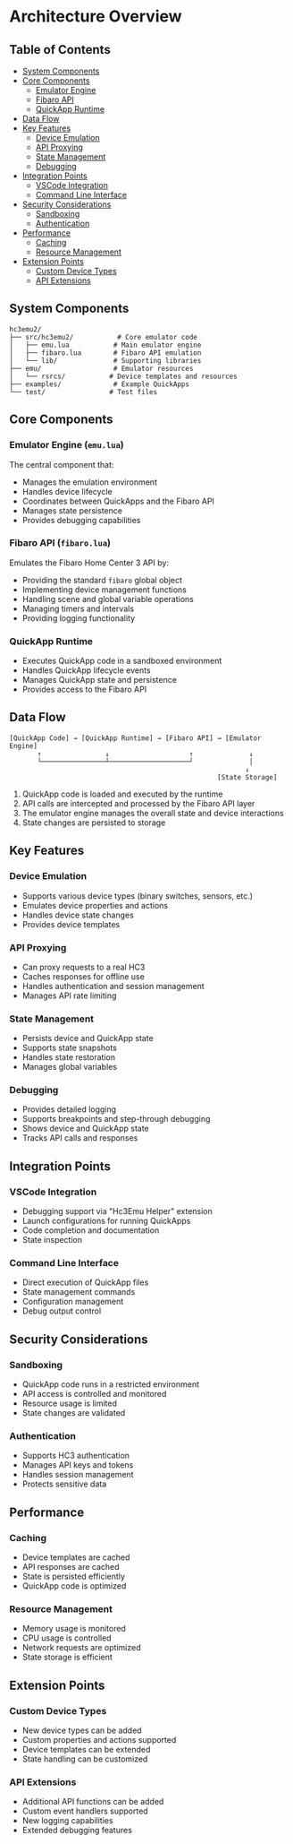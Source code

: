 # Architecture Overview

## Table of Contents
- [System Components](#system-components)
- [Core Components](#core-components)
  - [Emulator Engine](#emulator-engine-emulua)
  - [Fibaro API](#fibaro-api-fibarolua)
  - [QuickApp Runtime](#quickapp-runtime)
- [Data Flow](#data-flow)
- [Key Features](#key-features)
  - [Device Emulation](#device-emulation)
  - [API Proxying](#api-proxying)
  - [State Management](#state-management)
  - [Debugging](#debugging)
- [Integration Points](#integration-points)
  - [VSCode Integration](#vscode-integration)
  - [Command Line Interface](#command-line-interface)
- [Security Considerations](#security-considerations)
  - [Sandboxing](#sandboxing)
  - [Authentication](#authentication)
- [Performance](#performance)
  - [Caching](#caching)
  - [Resource Management](#resource-management)
- [Extension Points](#extension-points)
  - [Custom Device Types](#custom-device-types)
  - [API Extensions](#api-extensions)

## System Components

```
hc3emu2/
├── src/hc3emu2/           # Core emulator code
│   ├── emu.lua           # Main emulator engine
│   ├── fibaro.lua        # Fibaro API emulation
│   └── lib/              # Supporting libraries
├── emu/                  # Emulator resources
│   └── rsrcs/           # Device templates and resources
├── examples/             # Example QuickApps
└── test/                # Test files
```

## Core Components

### Emulator Engine (`emu.lua`)
The central component that:
- Manages the emulation environment
- Handles device lifecycle
- Coordinates between QuickApps and the Fibaro API
- Manages state persistence
- Provides debugging capabilities

### Fibaro API (`fibaro.lua`)
Emulates the Fibaro Home Center 3 API by:
- Providing the standard `fibaro` global object
- Implementing device management functions
- Handling scene and global variable operations
- Managing timers and intervals
- Providing logging functionality

### QuickApp Runtime
- Executes QuickApp code in a sandboxed environment
- Handles QuickApp lifecycle events
- Manages QuickApp state and persistence
- Provides access to the Fibaro API

## Data Flow

```
[QuickApp Code] → [QuickApp Runtime] → [Fibaro API] → [Emulator Engine]
       ↑                ↓                    ↑              ↓
       └────────────────┴────────────────────┘              │
                                                           ↓
                                                    [State Storage]
```

1. QuickApp code is loaded and executed by the runtime
2. API calls are intercepted and processed by the Fibaro API layer
3. The emulator engine manages the overall state and device interactions
4. State changes are persisted to storage

## Key Features

### Device Emulation
- Supports various device types (binary switches, sensors, etc.)
- Emulates device properties and actions
- Handles device state changes
- Provides device templates

### API Proxying
- Can proxy requests to a real HC3
- Caches responses for offline use
- Handles authentication and session management
- Manages API rate limiting

### State Management
- Persists device and QuickApp state
- Supports state snapshots
- Handles state restoration
- Manages global variables

### Debugging
- Provides detailed logging
- Supports breakpoints and step-through debugging
- Shows device and QuickApp state
- Tracks API calls and responses

## Integration Points

### VSCode Integration
- Debugging support via "Hc3Emu Helper" extension
- Launch configurations for running QuickApps
- Code completion and documentation
- State inspection

### Command Line Interface
- Direct execution of QuickApp files
- State management commands
- Configuration management
- Debug output control

## Security Considerations

### Sandboxing
- QuickApp code runs in a restricted environment
- API access is controlled and monitored
- Resource usage is limited
- State changes are validated

### Authentication
- Supports HC3 authentication
- Manages API keys and tokens
- Handles session management
- Protects sensitive data

## Performance

### Caching
- Device templates are cached
- API responses are cached
- State is persisted efficiently
- QuickApp code is optimized

### Resource Management
- Memory usage is monitored
- CPU usage is controlled
- Network requests are optimized
- State storage is efficient

## Extension Points

### Custom Device Types
- New device types can be added
- Custom properties and actions supported
- Device templates can be extended
- State handling can be customized

### API Extensions
- Additional API functions can be added
- Custom event handlers supported
- New logging capabilities
- Extended debugging features 